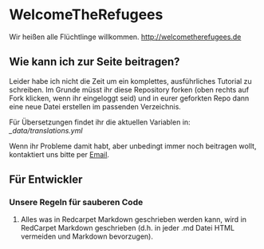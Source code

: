 # WelcomeTheRefugees
Wir heißen alle Flüchtlinge willkommen. http://welcometherefugees.de

## Wie kann ich zur Seite beitragen?
Leider habe ich nicht die Zeit um ein komplettes, ausführliches Tutorial zu schreiben. Im Grunde müsst ihr diese Repository forken (oben rechts auf Fork klicken, wenn ihr eingeloggt seid) und in eurer geforkten Repo dann eine neue Datei erstellen im passenden Verzeichnis.

Für Übersetzungen findet ihr die aktuellen Variablen in: _\_data/translations.yml_

Wenn ihr Probleme damit habt, aber unbedingt immer noch beitragen wollt, kontaktiert uns bitte per [Email](mailto:lw.leonweber@gmail.com).

## Für Entwickler
### Unsere Regeln für sauberen Code
1. Alles was in Redcarpet Markdown geschrieben werden kann, wird in RedCarpet Markdown geschrieben (d.h. in jeder .md Datei HTML vermeiden und Markdown bevorzugen).
